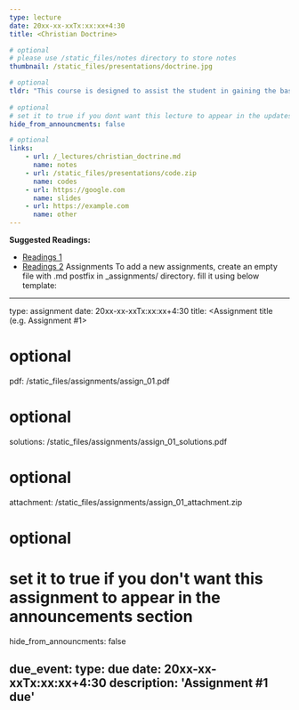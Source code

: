 ```yaml
---
type: lecture
date: 20xx-xx-xxTx:xx:xx+4:30 
title: <Christian Doctrine>

# optional
# please use /static_files/notes directory to store notes
thumbnail: /static_files/presentations/doctrine.jpg

# optional
tldr: "This course is designed to assist the student in gaining the basic understanding of Christian doctrine. This is not adequate preparation for students preparing for the Entry-Level Competency Exams. Essential preparation materials for the exams may be found at Entry Level Competency Exams."
  
# optional
# set it to true if you dont want this lecture to appear in the updates section
hide_from_announcments: false

# optional
links: 
    - url: /_lectures/christian_doctrine.md
      name: notes
    - url: /static_files/presentations/code.zip
      name: codes
    - url: https://google.com
      name: slides
    - url: https://example.com
      name: other
---
```

<!-- Other additional contents using markdown -->
**Suggested Readings:**
- [Readings 1](http://example.com)
- [Readings 2](http://example.com)
Assignments
To add a new assignments, create an empty file with .md postfix in _assignments/ directory. fill it using below template:

---
type: assignment
date: 20xx-xx-xxTx:xx:xx+4:30
title: <Assignment title (e.g. Assignment #1>

# optional 
pdf: /static_files/assignments/assign_01.pdf

# optional
solutions: /static_files/assignments/assign_01_solutions.pdf

# optional
attachment: /static_files/assignments/assign_01_attachment.zip

# optional
# set it to true if you don't want this assignment to appear in the announcements section
hide_from_announcments: false

due_event: 
    type: due
    date: 20xx-xx-xxTx:xx:xx+4:30
    description: 'Assignment #1 due'
---
<!-- Other additional contents using markdown -->

